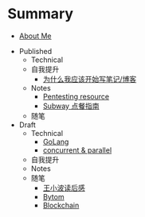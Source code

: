 # Summary

* [About Me](README.md)
- Published
    - Technical
    - 自我提升
        + [为什么我应该开始写笔记/博客](life-hack/hello-blog.md)
    - Notes
        + [Pentesting resource](notes/pres.md)
        + [Subway 点餐指南](notes/subway.md)
    * 随笔
- Draft
    - Technical
        + [GoLang](technical/golang.md)
        + [concurrent & parallel](technical/concurrent-parallel.md)
    - 自我提升
    - Notes
    * 随笔
        - [王小波读后感](mics/wangxiaobo.md)
        - [Bytom](mics/bytom.md)
        - [Blockchain](mics/blockchain.md)